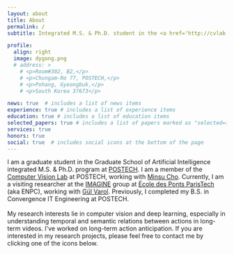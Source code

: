 ```yaml
---
layout: about
title: About
permalink: /
subtitle: Integrated M.S. & Ph.D. student in the <a href='http://cvlab.postech.ac.kr/lab/'>Computer Vision Lab</a> at <a href='https://www.postech.ac.kr'>POSTECH</a>. 

profile:
  align: right
  image: dygong.png
  # address: >
    # <p>Room#302, B2,</p>
    # <p>Chungam-Ro 77, POSTECH,</p>
    # <p>Pohang, Gyeongbuk,</p>
    # <p>South Korea 37673</p>

news: true  # includes a list of news items
experience: true # includes a list of experience items
education: true # includes a list of education items
selected_papers: true # includes a list of papers marked as "selected={true}"
services: true
honors: true
social: true  # includes social icons at the bottom of the page
---
```


I am a graduate student in the Graduate School of Artificial Intelligence integrated M.S. & Ph.D. program at [POSTECH](https://www.postech.ac.kr). I am a member of the [Computer Vision Lab](http://cvlab.postech.ac.kr/lab/) at POSTECH, working with [Minsu Cho](http://cvlab.postech.ac.kr/~mcho/).
Currently, I am a visiting researcher at the [IMAGINE](http://imagine.enpc.fr) group at [École des Ponts ParisTech](https://ecoledesponts.fr) (aka ENPC), working with [Gül Varol](https://gulvarol.github.io).
Previously, I completed my B.S. in Convergence IT Engineering at POSTECH.\
\
My research interests lie in computer vision and deep learning, especially in understanding temporal and semantic relations between actions in long-term videos.
I've worked on long-term action anticipation.
If you are interested in my research projects, please feel free to contact me by clicking one of the icons below.

<!-- Write your biography here. Tell the world about yourself. Link to your favorite [subreddit](http://reddit.com). You can put a picture in, too. The code is already in, just name your picture `prof_pic.jpg` and put it in the `img/` folder.

Put your address / P.O. box / other info right below your picture. You can also disable any these elements by editing `profile` property of the YAML header of your `_pages/about.md`. Edit `_bibliography/papers.bib` and Jekyll will render your [publications page](/al-folio/publications/) automatically.

Link to your social media connections, too. This theme is set up to use [Font Awesome icons](http://fortawesome.github.io/Font-Awesome/) and [Academicons](https://jpswalsh.github.io/academicons/), like the ones below. Add your Facebook, Twitter, LinkedIn, Google Scholar, or just disable all of them. -->
